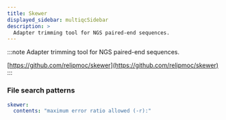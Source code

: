 ```yaml
---
title: Skewer
displayed_sidebar: multiqcSidebar
description: >
  Adapter trimming tool for NGS paired-end sequences.
---
```


<!--
~~~~~ DO NOT EDIT ~~~~~
This file is autogenerated from the MultiQC module python docstring.
Do not edit the markdown, it will be overwritten.

File path for the source of this content: multiqc/modules/skewer/skewer.py
~~~~~~~~~~~~~~~~~~~~~~~
-->

:::note
Adapter trimming tool for NGS paired-end sequences.

[https://github.com/relipmoc/skewer](https://github.com/relipmoc/skewer)
:::

### File search patterns

```yaml
skewer:
  contents: "maximum error ratio allowed (-r):"
```
